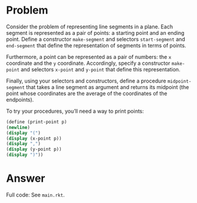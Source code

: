 # Problem

Consider the problem of representing line segments in a plane. Each segment is represented as a pair of points: a starting point and an ending point. Define a constructor `make-segment` and selectors `start-segment` and `end-segment` that define the representation of segments in terms of points.

Furthermore, a point can be represented as a pair of numbers: the `x` coordinate and the `y` coordinate. Accordingly, specify a constructor `make-point` and selectors `x-point` and `y-point` that define this representation.

Finally, using your selectors and constructors, define a procedure `midpoint-segment` that takes a line segment as argument and returns its midpoint (the point whose coordinates are the average of the coordinates of the endpoints).

To try your procedures, you’ll need a way to print points:

```scheme
(define (print-point p)
(newline)
(display "(")
(display (x-point p))
(display ",")
(display (y-point p))
(display ")"))
```

# Answer

Full code: See `main.rkt`.

